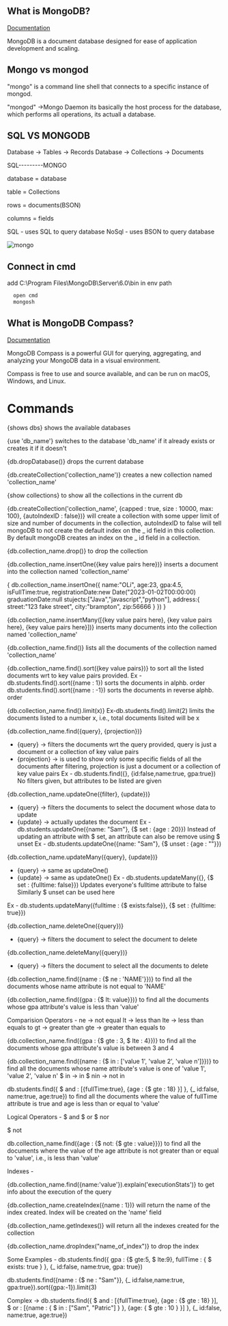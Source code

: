 
## What is MongoDB? 

[Documentation](https://www.mongodb.com/docs/manual/?_ga=2.175368928.336937418.1692031645-255943059.1691768684)

MongoDB is a document database designed for ease of application development and scaling.

## Mongo vs mongod
"mongo" is a command line shell that connects to a specific instance of mongod.

"mongod" ->Mongo Daemon its basically the host process for the database, which performs all operations, its actuall a database.

## SQL VS MONGODB
Database -> Tables -> Records
Database -> Collections -> Documents


SQL---------MONGO

database = database

table    =  Collections

rows     =  documents(BSON)

columns  = fields

SQL - uses SQL to query database
NoSql - uses BSON to query database

![mongo](https://github.com/OliGanguly/MongoWorld/assets/82031303/b6742aea-8836-4482-a81c-c1a6bc10e1d3)


## Connect in cmd
 add C:\Program Files\MongoDB\Server\6.0\bin in env path

```bash
  open cmd
  mongosh
```
    
## What is MongoDB Compass?

[Documentation](https://www.mongodb.com/docs/compass/current/?_ga=2.142888567.336937418.1692031645-255943059.1691768684)

MongoDB Compass is a powerful GUI for querying, aggregating, and analyzing your MongoDB data in a visual environment.

Compass is free to use and source available, and can be run on macOS, Windows, and Linux.

# Commands

{shows dbs} shows the available databases

{use 'db_name'} switches to the database 'db_name' if it already exists or creates it if it doesn't

{db.dropDatabase()} drops the current database

{db.createCollection('collection_name')} creates a new collection named 'collection_name'

{show collections} to show all the collections in the current db

{db.createCollection('collection_name', {capped : true, size : 10000, max: 100}, {autoIndexID : false})} will create a collection with some upper limit of size and number of documents in the collection, autoIndexID to false will tell mongoDB to not create the default index on the _ id field in this collection.
By default mongoDB creates an index on the _ id field in a collection.

{db.collection_name.drop()} to drop the collection

{db.collection_name.insertOne({key value pairs here})} inserts a document into the collection named 'collection_name'

{
db.collection_name.insertOne({
name:"OLi",
age:23,
gpa:4.5,
isFullTime:true,
registrationDate:new Date("2023-01-02T00:00:00)
graduationDate:null 
stujects:["Java","javascript","python"],
address:{
street:"123 fake street",
city:"brampton",
zip:56666
}
})
}

{db.collection_name.insertMany([{key value pairs here}, {key value pairs here}, {key value pairs here}])} inserts many documents into the collection named 'collection_name'

{db.collection_name.find()} lists all the documents of the collection named 'collection_name'

{db.collection_name.find().sort({key value pairs})} to sort all the listed documents wrt to key value pairs provided.
Ex - 
db.students.find().sort({name : 1}) sorts the documents in alphb. order
db.students.find().sort({name : -1}) sorts the documents in reverse alphb. order

{db.collection_name.find().limit(x)} 
Ex-db.students.find().limit(2)
limits the documents listed to a number x, i.e., total documents lisited will be x

{db.collection_name.find({query}, {projection})} 
- {query} -> filters the documents wrt the query provided, query is just a document or a collection of key value pairs
- {projection} -> is used to show only some specific fields of all the documents after filtering, projection is just a document or a collection of key value pairs
Ex -
db.students.find({}, {id:false,name:true, gpa:true})
No filters given, but attributes to be listed are given

{db.collection_name.updateOne({filter}, {update})}
- {query} -> filters the documents to select the document whose data to update
- {update} -> actually updates the document 
Ex - 
db.students.updateOne({name: "Sam"}, {$ set : {age : 20}})
Instead of updating an attribute with $ set, an attribute can also be remove using $ unset
Ex - 
db.students.updateOne({name: "Sam"}, {$ unset : {age : ""}})

{db.collection_name.updateMany({query}, {update})}
- {query} -> same as updateOne()
- {update} -> same as updateOne()
Ex -
db.students.updateMany({}, {$ set : {fulltime: false}})
Updates everyone's fulltime attribute to false
Similarly $ unset can be used here

Ex - 
db.students.updateMany({fulltime : {$ exists:false}}, {$ set : {fulltime: true}})

{db.collection_name.deleteOne({query})}
- {query} -> filters the document to select the document to delete

{db.collection_name.deleteMany({query})}
- {query} -> filters the document to select all the documents to delete

{db.collection_name.find({name : {$ ne : 'NAME'}})} 
to find all the documents whose name attribute is not equal to 'NAME'

{db.collection_name.find({gpa : {$ lt: value}})}
to find all the documents whose gpa attribute's value is less than 'value'

Comparision Operators -
ne -> not equal
lt -> less than
lte -> less than equals to
gt -> greater than
gte -> greater than equals to

{db.collection_name.find({gpa : {$ gte : 3, $ lte : 4}})}
to find all the documents whose gpa attribute's value is between 3 and 4

{db.collection_name.find({name : {$ in : ['value 1', 'value 2', 'value n']}})}
to find all the documents whose name attribute's value is one of 'value 1', 'value 2', 'value n'
$ in -> in
$ nin -> not in

db.students.find({ $ and : [{fullTime:true}, {age : {$ gte : 18}  }]  }, {_ id:false, name:true, age:true})
to find all the documents where the value of fullTime attribute is true and age is less than or equal to 'value'

Logical Operators - 
$ and
$ or
$ nor

$ not 

db.collection_name.find({age : {$ not: {$ gte : value}}})
to find all the documents where the value of the age attribute is not greater than or equal to 'value', i.e., is less than 'value'

Indexes -

{db.collection_name.find({name:'value'}).explain('executionStats')}
to get info about the execution of the query

{db.collection_name.createIndex({name : 1})}
will return the name of the index created.
Index will be created on the 'name' field

{db.collection_name.getIndexes()}
will return all the indexes created for the collection

{db.collection_name.dropIndex("name_of_index")}
to drop the index

Some Examples -
db.students.find({ gpa : {$ gte:5, $ lte:9}, fullTime : { $ exists: true } }, {_ id:false, name:true, gpa: true})

db.students.find({name : {$ ne : "Sam"}}, {_ id:false,name:true, gpa:true}).sort({gpa:-1}).limit(3)

Complex -> 
 db.students.find({ $ and : [{fullTime:true}, {age : {$ gte : 18}  }], $ or : [{name : { $ in : ["Sam", "Patric"] }  }, {age: { $ gte : 10 }  }]  }, {_ id:false, name:true, age:true})



